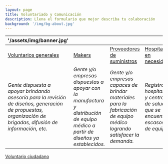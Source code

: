 ```yaml
---
layout: page
title: Voluntariado y Comunicación
description: Llena el formulario que mejor describa tu colaboración
background: '/img/bg-about.jpg'
---
```


| '/assets/img/banner.jpg' |  |  |  |
|--|--|--| --|
| [Voluntarios generales](https://forms.gle/FC3Zd56DBSgBc1X86) | [Makers](https://forms.gle/d6P6xcZGmrPQAEHe8) | [Proveedores de suministros](https://forms.gle/cHYMKvGbjr6JVqRK9) | [Hospitales en necesidad](https://forms.gle/HGwjGtqWFeAr7XP37) |
| *Gente dispuesta a apoyar brindando asesoría para la revisión de diseños, generación de propuestas, organización de brigadas, difusión de información,  etc.* | *Gente y/o empresas dispuestas a apoyar con la manufactura y distribución de equipo médico a partir de diseños ya establecidos.* | *Gente y/o empresas capaces de brindar materiales para la fabricación de equipo médico logrando satisfacer la demanda.* | *Registro de hospitales y centros de salud que se encuentran escasos de equipo.* |





[Voluntario ciudadano](https://docs.google.com/forms/d/e/1FAIpQLScHrDUHWFEms5SIzPa8ZImgh_w5RhdcH2Sj9It0J1uf8DyX4w/viewform)

